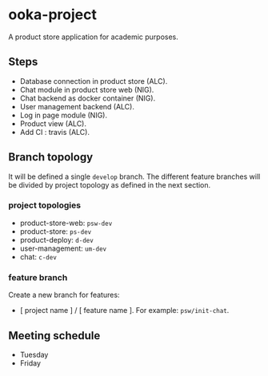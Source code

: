 # ooka-project
A product store application for academic purposes.

## Steps
 - Database connection in product store (ALC).
 - Chat module in product store web (NIG).
 - Chat backend as docker container (NIG).
 - User management backend (ALC).
 - Log in page module (NIG).
 - Product view (ALC).
 - Add CI : travis (ALC).

 ## Branch topology
 It will be defined a single `develop` branch. The different feature branches will be divided by project topology as defined in the next section.

### project topologies
 - product-store-web: `psw-dev`
 - product-store: `ps-dev`
 - product-deploy: `d-dev`
 - user-management: `um-dev`
 - chat: `c-dev`

### feature branch
 Create a new branch for features:
 - [ project name ] / [ feature name ]. For example: `psw/init-chat`.

 ## Meeting schedule
 - Tuesday
 - Friday
